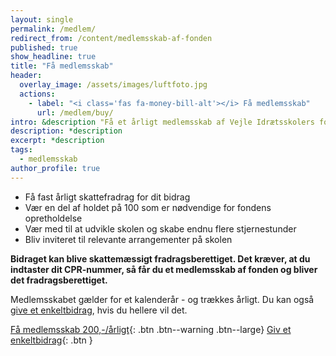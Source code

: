 ```yaml
---
layout: single
permalink: /medlem/
redirect_from: /content/medlemsskab-af-fonden
published: true
show_headline: true
title: "Få medlemsskab"
header:
  overlay_image: /assets/images/luftfoto.jpg
  actions:
    - label: "<i class='fas fa-money-bill-alt'></i> Få medlemsskab"
      url: /medlem/buy/
intro: &description "Få et årligt medlemsskab af Vejle Idrætsskolers fond og vær med til at sikre endnu flere stjernestunder på skolen."
description: *description
excerpt: *description
tags:
  - medlemsskab
author_profile: true
---
```


- Få fast årligt skattefradrag for dit bidrag
- Vær en del af holdet på 100 som er nødvendige for fondens opretholdelse
- Vær med til at udvikle skolen og skabe endnu flere stjernestunder
- Bliv inviteret til relevante arrangementer på skolen

**Bidraget kan blive skattemæssigt fradragsberettiget. Det kræver, at du indtaster dit CPR-nummer, så får du et medlemsskab af fonden og bliver det fradragsberettiget.**

Medlemsskabet gælder for et kalenderår - og trækkes årligt. Du kan også [give et enkeltbidrag](/bidrag/), hvis du hellere vil det.

[Få medlemsskab 200,-/årligt](/medlem/buy/){: .btn .btn--warning .btn--large} [Giv et enkeltbidrag](/bidrag/buy/){: .btn }
